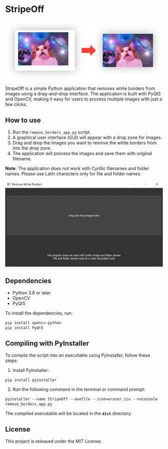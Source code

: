 # StripeOff

![](https://github.com/baslie/StripeOff/blob/main/before-after.jpg)

StripeOff is a simple Python application that removes white borders from images using a drag-and-drop interface. The application is built with PyQt5 and OpenCV, making it easy for users to process multiple images with just a few clicks.

## How to use

1. Run the `remove_borders_app.py` script.
2. A graphical user interface (GUI) will appear with a drop zone for images.
3. Drag and drop the images you want to remove the white borders from into the drop zone.
4. The application will process the images and save them with original filename.

**Note**: The application does not work with Cyrillic filenames and folder names. Please use Latin characters only for file and folder names.

![](https://github.com/baslie/StripeOff/blob/main/screenshot.jpg)

## Dependencies

- Python 3.6 or later
- OpenCV
- PyQt5

To install the dependencies, run:

```
pip install opencv-python
pip install PyQt5
```

## Compiling with PyInstaller

To compile the script into an executable using PyInstaller, follow these steps:

1. Install PyInstaller:

```
pip install pyinstaller
```

2. Run the following command in the terminal or command prompt:

```
pyinstaller --name StripeOff --onefile --icon=eraser.ico --noconsole remove_borders_app.py
```

The compiled executable will be located in the **`dist`** directory.

## License

This project is released under the MIT License.
